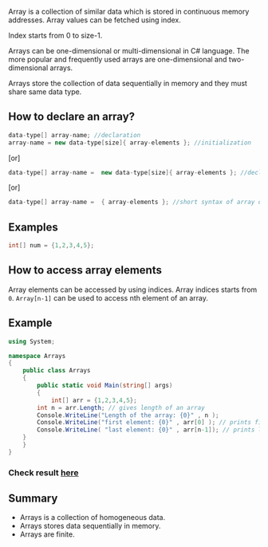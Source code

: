 Array is a collection of similar data which is stored in continuous memory addresses. Array values can be fetched using index. 

Index starts from 0 to size-1.

Arrays can be one-dimensional or multi-dimensional in C# language. The more popular and frequently used arrays are one-dimensional and two-dimensional arrays.

Arrays store the collection of data sequentially in memory and they must share same data type.

## How to declare an array?

```c#
data-type[] array-name; //declaration
array-name = new data-type[size]{ array-elements }; //initialization
```
\[or\]

```c#
data-type[] array-name =  new data-type[size]{ array-elements }; //declaration and initialization
```
\[or\]

```c#
data-type[] array-name =  { array-elements }; //short syntax of array declaration and initialization
```
## Examples

```c
int[] num = {1,2,3,4,5};
```

## How to access array elements

Array elements can be accessed by using indices. Array indices starts from `0`.  `Array[n-1]` can be used to access nth element of an array.

## Example

```c#
using System;

namespace Arrays
{
	public class Arrays
	{
		public static void Main(string[] args)
		{
		    int[] arr = {1,2,3,4,5};
        int n = arr.Length; // gives length of an array
        Console.WriteLine("Length of the array: {0}" , n );
        Console.WriteLine("first element: {0}" , arr[0] ); // prints first element of the array
        Console.WriteLine( "last element: {0}" , arr[n-1]); // prints last element of the array
    }
	}
}
```
### Check result [here](https://onecompiler.com/csharp/3vmbf4ed9)

## Summary

* Arrays is a collection of homogeneous data.
* Arrays stores data sequentially in memory.
* Arrays are finite.

